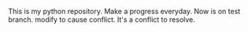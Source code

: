 This is my python repository.
Make a progress everyday.
Now is on test branch.
modify to cause conflict.
It's a conflict to resolve.

